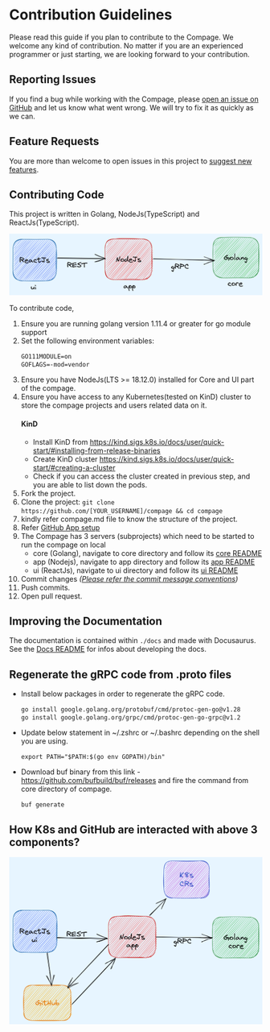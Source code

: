 # Contribution Guidelines
Please read this guide if you plan to contribute to the Compage. We welcome any kind of contribution. No matter if you are an experienced programmer or just starting, we are looking forward to your contribution.

## Reporting Issues
If you find a bug while working with the Compage, please [open an issue on GitHub](https://github.com/intelops/compage/issues/new?labels=kind%2Fbug&template=bug-report.md&title=Bug:) and let us know what went wrong. We will try to fix it as quickly as we can.

## Feature Requests
You are more than welcome to open issues in this project to [suggest new features](https://github.com/intelops/compage/issues/new?labels=kind%2Ffeature&template=feature-request.md&title=Feature%20Request:).

## Contributing Code
This project is written in Golang, NodeJs(TypeScript) and ReactJs(TypeScript). 

![block-diagram.png](images/architecture-high.png)

To contribute code,
1. Ensure you are running golang version 1.11.4 or greater for go module support
2. Set the following environment variables:
    ```
    GO111MODULE=on
    GOFLAGS=-mod=vendor
    ```
3. Ensure you have NodeJs(LTS >= 18.12.0) installed for Core and UI part of the compage.
4. Ensure you have access to any Kubernetes(tested on KinD) cluster to store the compage projects and users related data on it.
   #### KinD
   - Install KinD from https://kind.sigs.k8s.io/docs/user/quick-start/#installing-from-release-binaries
   - Create KinD cluster https://kind.sigs.k8s.io/docs/user/quick-start/#creating-a-cluster
   - Check if you can access the cluster created in previous step, and you are able to list down the pods.
5. Fork the project.
6. Clone the project: `git clone https://github.com/[YOUR_USERNAME]/compage && cd compage`
7. kindly refer compage.md file to know the structure of the project.
8. Refer [GitHub App setup](./github-app-setup.md)
9. The Compage has 3 servers (subprojects) which need to be started to run the compage on local
   - core (Golang), navigate to core directory and follow its [core README](./core/README.md)
   - app (Nodejs), navigate to app directory and follow its [app README](./app/README.md)
   - ui (ReactJs), navigate to ui directory and follow its [ui README](./ui/README.md)
10. Commit changes *([Please refer the commit message conventions](https://www.conventionalcommits.org/en/v1.0.0/))*
11. Push commits.
12. Open pull request.

## Improving the Documentation
The documentation is contained within `./docs` and made with Docusaurus. See the [Docs README](./docs/README.md) for infos about developing the docs.

## Regenerate the gRPC code from .proto files
- Install below packages in order to regenerate the gRPC code.
   ```shell
   go install google.golang.org/protobuf/cmd/protoc-gen-go@v1.28
   go install google.golang.org/grpc/cmd/protoc-gen-go-grpc@v1.2
   ``` 
- Update below statement in ~/.zshrc or ~/.bashrc depending on the shell you are using.
   ```shell
  export PATH="$PATH:$(go env GOPATH)/bin"
   ```
- Download buf binary from this link - https://github.com/bufbuild/buf/releases and fire the command from core directory of compage.
   ```shell
   buf generate
   ```
## How K8s and GitHub are interacted with above 3 components?
![architecture-med.png](images/architecture-med.png)